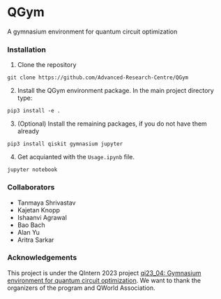 # QGym
A gymnasium environment for quantum circuit optimization

### Installation
1. Clone the repository
```
git clone https://github.com/Advanced-Research-Centre/QGym
```

2. Install the QGym environment package. In the main project directory type:
```
pip3 install -e .
```

3. (Optional) Install the remaining packages, if you do not have them already
```
pip3 install qiskit gymnasium jupyter
```

4. Get acquianted with the ``Usage.ipynb`` file.
```
jupyter notebook
```

### Collaborators
* Tanmaya Shrivastav
* Kajetan Knopp
* Ishaanvi Agrawal
* Bao Bach
* Alan Yu
* Aritra Sarkar

### Acknowledgements
This project is under the QIntern 2023 project [qi23_04: Gymnasium environment for quantum circuit optimization](https://qworld.net/qintern-2023/).
We want to thank the organizers of the program and QWorld Association. 
